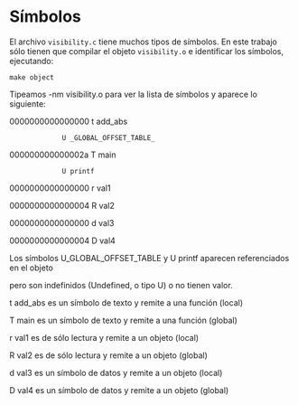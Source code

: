 # Símbolos 
 
El archivo `visibility.c` tiene muchos tipos de símbolos. En
este trabajo sólo tienen que compilar el objeto `visibility.o` 
e identificar los símbolos, ejecutando:

```
make object
```
Tipeamos -nm visibility.o para ver la lista de símbolos y aparece lo siguiente:

0000000000000000 t add_abs

                 U _GLOBAL_OFFSET_TABLE_ 

000000000000002a T main

                 U printf

0000000000000000 r val1

0000000000000004 R val2

0000000000000000 d val3

0000000000000004 D val4

Los símbolos U_GLOBAL_OFFSET_TABLE y U printf aparecen referenciados en el objeto 

pero son indefinidos (Undefined, o tipo U) o no tienen valor.

t add_abs es un símbolo de texto y remite a una función (local)

T main es un símbolo de texto y remite a una función (global)

r val1 es de sólo lectura y remite a un objeto (local)  

R val2 es de sólo lectura y remite a un objeto (global)

d val3 es un símbolo de datos y remite a un objeto (local)

D val4 es un símbolo de datos y remite a un objeto (global)
